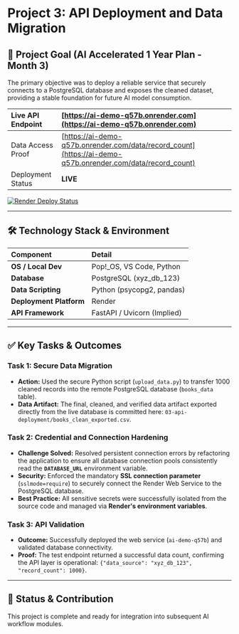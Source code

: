 # Project 3: API Deployment and Data Migration

## 🌟 Project Goal (AI Accelerated 1 Year Plan - Month 3)

The primary objective was to deploy a reliable service that securely connects to a PostgreSQL database and exposes the cleaned dataset, providing a stable foundation for future AI model consumption.

| Live API Endpoint | [https://ai-demo-q57b.onrender.com](https://ai-demo-q57b.onrender.com) |
| :--- | :--- |
| Data Access Proof | [https://ai-demo-q57b.onrender.com/data/record_count](https://ai-demo-q57b.onrender.com/data/record_count) |
| Deployment Status | **LIVE** |

[![Render Deploy Status](https://img.shields.io/render/live/srv-d3tmjn3e5dus7393j7hg?label=Deployment&logo=render&style=flat-square)](https://ai-demo-q57b.onrender.com)

---

## 🛠️ Technology Stack & Environment

| Component | Detail |
| :--- | :--- |
| **OS / Local Dev** | Pop!\_OS, VS Code, Python |
| **Database** | PostgreSQL (xyz\_db\_123) |
| **Data Scripting** | Python (psycopg2, pandas) |
| **Deployment Platform**| Render |
| **API Framework** | FastAPI / Uvicorn (Implied) |

---

## ✅ Key Tasks & Outcomes

### Task 1: Secure Data Migration
* **Action:** Used the secure Python script (`upload_data.py`) to transfer 1000 cleaned records into the remote PostgreSQL database (`books_data` table).
* **Data Artifact:** The final, cleaned, and verified data artifact exported directly from the live database is committed here: `03-api-deployment/books_clean_exported.csv`.

### Task 2: Credential and Connection Hardening
* **Challenge Solved:** Resolved persistent connection errors by refactoring the application to ensure all database connection pools consistently read the **`DATABASE_URL`** environment variable.
* **Security:** Enforced the mandatory **SSL connection parameter** (`sslmode=require`) to securely connect the Render Web Service to the PostgreSQL database.
* **Best Practice:** All sensitive secrets were successfully isolated from the source code and managed via **Render's environment variables**.

### Task 3: API Validation
* **Outcome:** Successfully deployed the web service (`ai-demo-q57b`) and validated database connectivity.
* **Proof:** The test endpoint returned a successful data count, confirming the API layer is operational: `{"data_source": "xyz_db_123", "record_count": 1000}`.

---

## 🚀 Status & Contribution

This project is complete and ready for integration into subsequent AI workflow modules.
